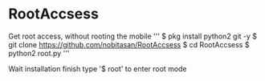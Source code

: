 # RootAccsess
Get root access, without rooting the mobile
'''
$ pkg install python2 git -y
$ git clone https://github.com/nobitasan/RootAccsess
$ cd RootAccsess
$ python2 root.py
'''

Wait installation finish
type '$ root' to enter root mode
